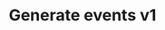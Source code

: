 ---
title: Generate events v1
excerpt: >-
  The method is used for generating events in the account to be used for
  starting a workflow or being taken into account for segmentation.<br/>Max.
  size of content for events sent in the request body is 20 kB.<br/>To learn
  more, read <a
  href="https://yespo.io/support/how-send-events-resource-v1event">Order
  management via events.</a>
api:
  file: yespoio.json
  operationId: registerEvent
deprecated: true
hidden: false
metadata:
  title: ''
  description: ''
  robots: index
next:
  description: ''
---